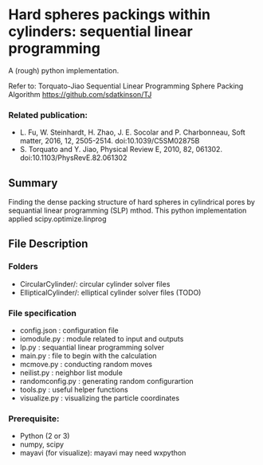 # Hard spheres packings within cylinders: sequential linear programming

A (rough) python implementation.

Refer to: Torquato-Jiao Sequential Linear Programming Sphere Packing Algorithm
https://github.com/sdatkinson/TJ

### Related publication:
- L. Fu, W. Steinhardt, H. Zhao, J. E. Socolar and P. Charbonneau, Soft matter, 2016, 12, 2505-2514. doi:10.1039/C5SM02875B
- S. Torquato and Y. Jiao, Physical Review E, 2010, 82, 061302. doi:10.1103/PhysRevE.82.061302

## Summary
Finding the dense packing structure of hard spheres in cylindrical pores by sequantial linear programming  (SLP) mthod. This python implementation applied scipy.optimize.linprog

## File Description

### Folders

- CircularCylinder/: circular cylinder solver files
- EllipticalCylinder/: elliptical cylinder solver files (TODO)

### File specification
- config.json : configuration file
- iomodule.py : module related to input and outputs
- lp.py : sequantial linear programming solver
- main.py : file to begin with the calculation
- mcmove.py : conducting random moves
- neilist.py : neighbor list module
- randomconfig.py : generating random configurartion
- tools.py : useful helper functions
- visualize.py : visualizing the particle coordinates

### Prerequisite:
- Python (2 or 3)
- numpy, scipy
- mayavi (for visualize): mayavi may need wxpython
